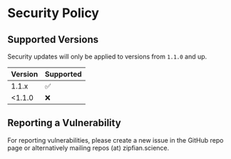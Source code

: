 # Security Policy

## Supported Versions

Security updates will only be applied to versions from `1.1.0` and up.

| Version | Supported          |
| ------- | ------------------ |
| 1.1.x   | :white_check_mark: |
| <1.1.0   | :x:                |

## Reporting a Vulnerability

For reporting vulnerabilities, please create a new issue in the GitHub repo page or alternatively mailing repos (at) zipfian.science.
